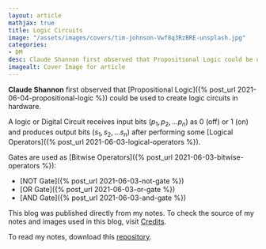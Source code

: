 ```yaml
---
layout: article
mathjax: true
title: Logic Circuits
image: "/assets/images/covers/tim-johnson-Vwf8q3RzBRE-unsplash.jpg"
categories:
- DM
desc: Claude Shannon first observed that Propositional Logic could be used to create logic circuits in hardware. 
imagealt: Cover Image for article
---
```


<b>Claude Shannon</b> first observed that [Propositional Logic]({% post_url 2021-06-04-propositional-logic %}) could be used to create logic circuits in hardware.

A logic or Digital Circuit receives input bits ($p_1, p_2, \dots p_n$) as 0 (off) or 1 (on) and produces output bits ($s_1, s_2, \dots s_n$) after performing some [Logical Operators]({% post_url 2021-06-03-logical-operators %}).

































































































































































































































































































































































































Gates are used as [Bitwise Operators]({% post_url 2021-06-03-bitwise-operators %}):
- [NOT Gate]({% post_url 2021-06-03-not-gate %})
- [OR Gate]({% post_url 2021-06-03-or-gate %})
- [AND Gate]({% post_url 2021-06-03-and-gate %})

This blog was published directly from my notes.
To check the source of my notes and images used in this blog, visit <a href="/credits.html" target="_blank">Credits</a>.

To read my notes, download this <a href="https://github.com/bovem/CS" target="blank">repository</a>.